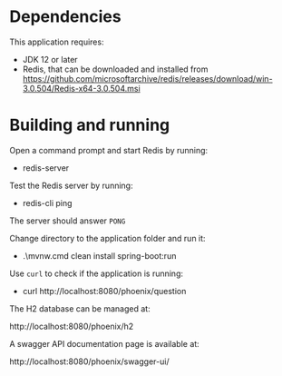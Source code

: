 # Dependencies

This application requires:

- JDK 12 or later
- Redis, that can be downloaded and installed
  from https://github.com/microsoftarchive/redis/releases/download/win-3.0.504/Redis-x64-3.0.504.msi

# Building and running

Open a command prompt and start Redis by running:

- redis-server

Test the Redis server by running:

- redis-cli ping

The server should answer `PONG`

Change directory to the application folder and run it:

- .\mvnw.cmd clean install spring-boot:run

Use `curl` to check if the application is running:

- curl http://localhost:8080/phoenix/question

The H2 database can be managed at:

http://localhost:8080/phoenix/h2

A swagger API documentation page is available at:

http://localhost:8080/phoenix/swagger-ui/